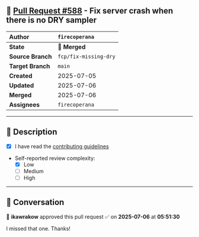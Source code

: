 ## 🔀 [Pull Request #588](https://github.com/ikawrakow/ik_llama.cpp/pull/588) - Fix server crash when there is no DRY sampler

| **Author** | `firecoperana` |
| :--- | :--- |
| **State** | 🔀 **Merged** |
| **Source Branch** | `fcp/fix-missing-dry` |
| **Target Branch** | `main` |
| **Created** | 2025-07-05 |
| **Updated** | 2025-07-06 |
| **Merged** | 2025-07-06 |
| **Assignees** | `firecoperana` |

---

## 📄 Description

- [x] I have read the [contributing guidelines](https://github.com/ggerganov/llama.cpp/blob/master/CONTRIBUTING.md)
- Self-reported review complexity:
  - [x] Low
  - [ ] Medium
  - [ ] High

---

## 💬 Conversation

👤 **ikawrakow** approved this pull request ✅ on **2025-07-06** at **05:51:30**

I missed that one. Thanks!